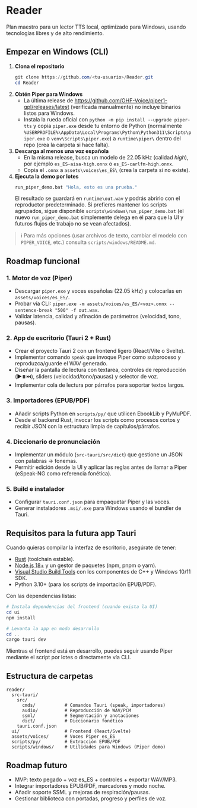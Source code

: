 # Reader

Plan maestro para un lector TTS local, optimizado para Windows, usando
tecnologías libres y de alto rendimiento.

## Empezar en Windows (CLI)

1. **Clona el repositorio**
   ```powershell
   git clone https://github.com/<tu-usuario>/Reader.git
   cd Reader
   ```
2. **Obtén Piper para Windows**
   - La última release de <https://github.com/OHF-Voice/piper1-gpl/releases/latest>
     (verificada manualmente) no incluye binarios listos para Windows.
   - Instala la rueda oficial con `python -m pip install --upgrade piper-tts` y
     copia `piper.exe` desde tu entorno de Python (normalmente
     `%USERPROFILE%\AppData\Local\Programs\Python\Python311\Scripts\piper.exe`
     o `venv\Scripts\piper.exe`) a `runtime\piper\` dentro del repo (crea la
     carpeta si hace falta).
3. **Descarga al menos una voz española**
   - En la misma release, busca un modelo de 22.05 kHz (calidad *high*), por
     ejemplo `es_ES-aisa-high.onnx` o `es_ES-carlfm-high.onnx`.
   - Copia el `.onnx` a `assets\voices\es_ES\` (crea la carpeta si no existe).
4. **Ejecuta la demo por lotes**
   ```bat
   run_piper_demo.bat "Hola, esto es una prueba."
   ```
   El resultado se guardará en `runtime\out.wav` y podrás abrirlo con el
   reproductor predeterminado. Si prefieres mantener los scripts agrupados,
   sigue disponible `scripts\windows\run_piper_demo.bat` (el nuevo `run_piper_demo.bat`
   simplemente delega en él para que la UI y futuros flujos de trabajo no se
   vean afectados).

> ℹ️  Para más opciones (usar archivos de texto, cambiar el modelo con
> `PIPER_VOICE`, etc.) consulta `scripts/windows/README.md`.

## Roadmap funcional

### 1. Motor de voz (Piper)
- Descargar `piper.exe` y voces españolas (22.05 kHz) y colocarlas en
  `assets/voices/es_ES/`.
- Probar vía CLI: `piper.exe -m assets/voices/es_ES/<voz>.onnx --sentence-break "500" -f out.wav`.
- Validar latencia, calidad y afinación de parámetros (velocidad, tono,
  pausas).

### 2. App de escritorio (Tauri 2 + Rust)
- Crear el proyecto Tauri 2 con un frontend ligero (React/Vite o Svelte).
- Implementar comando `speak` que invoque Piper como subproceso y
  reproduzca/guarde el WAV generado.
- Diseñar la pantalla de lectura con textarea, controles de reproducción
  (▶️⏸️⏭️), sliders (velocidad/tono/pausas) y selector de voz.
- Implementar cola de lectura por párrafos para soportar textos largos.

### 3. Importadores (EPUB/PDF)
- Añadir scripts Python en `scripts/py/` que utilicen EbookLib y PyMuPDF.
- Desde el backend Rust, invocar los scripts como procesos cortos y
  recibir JSON con la estructura limpia de capítulos/párrafos.

### 4. Diccionario de pronunciación
- Implementar un módulo (`src-tauri/src/dict`) que gestione un JSON con
  palabras → fonemas.
- Permitir edición desde la UI y aplicar las reglas antes de llamar a
  Piper (eSpeak-NG como referencia fonética).

### 5. Build e instalador
- Configurar `tauri.conf.json` para empaquetar Piper y las voces.
- Generar instaladores `.msi/.exe` para Windows usando el bundler de
  Tauri.

## Requisitos para la futura app Tauri

Cuando quieras compilar la interfaz de escritorio, asegúrate de tener:

- [Rust](https://www.rust-lang.org/tools/install) (toolchain estable).
- [Node.js 18+](https://nodejs.org/) y un gestor de paquetes (npm, pnpm o yarn).
- [Visual Studio Build Tools](https://visualstudio.microsoft.com/visual-cpp-build-tools/)
  con los componentes de C++ y Windows 10/11 SDK.
- Python 3.10+ (para los scripts de importación EPUB/PDF).

Con las dependencias listas:

```powershell
# Instala dependencias del frontend (cuando exista la UI)
cd ui
npm install

# Levanta la app en modo desarrollo
cd ..
cargo tauri dev
```

Mientras el frontend está en desarrollo, puedes seguir usando Piper mediante
el script por lotes o directamente vía CLI.

## Estructura de carpetas
```
reader/
  src-tauri/
    src/
      cmds/           # Comandos Tauri (speak, importadores)
      audio/          # Reproducción de WAV/PCM
      ssml/           # Segmentación y anotaciones
      dict/           # Diccionario fonético
    tauri.conf.json
  ui/                 # Frontend (React/Svelte)
  assets/voices/      # Voces Piper es_ES
  scripts/py/         # Extracción EPUB/PDF
  scripts/windows/    # Utilidades para Windows (Piper demo)
```

## Roadmap futuro
- MVP: texto pegado + voz es_ES + controles + exportar WAV/MP3.
- Integrar importadores EPUB/PDF, marcadores y modo noche.
- Añadir soporte SSML y mejoras de respiración/pausas.
- Gestionar biblioteca con portadas, progreso y perfiles de voz.
